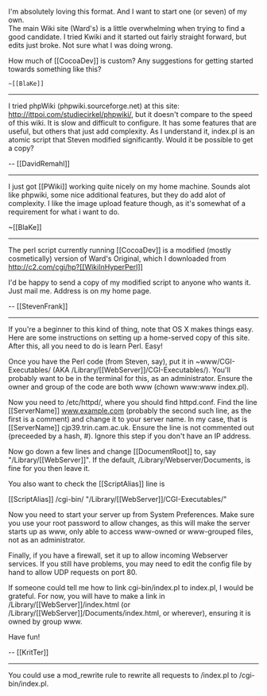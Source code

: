 

I'm absolutely loving this format. And I want to start one (or seven) of my own.  
The main Wiki site (Ward's) is a little overwhelming when trying to find a good candidate. I tried Kwiki and it started out fairly straight forward, but edits just broke. Not sure what I was doing wrong.

How much of [[CocoaDev]] is custom? Any suggestions for getting started towards something like this?

    ~[[BlaKe]]

----

I tried phpWiki (phpwiki.sourceforge.net) at this site: http://ittpoi.com/studiecirkel/phpwiki/, but it doesn't compare to the speed of this wiki. It is slow and difficult to configure. It has some features that are useful, but others that just add complexity. As I understand it, index.pl is an atomic script that Steven modified significantly. Would it be possible to get a copy?

-- [[DavidRemahl]]

----

I just got [[PWiki]] working quite nicely on my home machine. Sounds alot like phpwiki, some nice additional features, but they do add alot of complexity.  I like the image upload feature though, as it's somewhat of a requirement for what i want to do.

   ~[[BlaKe]]

----

The perl script currently running [[CocoaDev]] is a modified (mostly cosmetically) version of Ward's Original, which I downloaded from http://c2.com/cgi/hp?[[WikiInHyperPerl]]

I'd be happy to send a copy of my modified script to anyone who wants it.  Just mail me.  Address is on my home page.

-- [[StevenFrank]]

----

If you're a beginner to this kind of thing, note that OS X makes things easy. Here are some instructions on setting up a home-served copy of this site. After this, all you need to do is learn Perl. Easy!

Once you have the Perl code (from Steven, say), put it in ~www/CGI-Executables/ (AKA /Library/[[WebServer]]/CGI-Executables/). You'll probably want to be in the terminal for this, as an administrator. Ensure the owner and group of the code are both www (chown www:www index.pl).

Now you need to /etc/httpd/, where you should find httpd.conf. Find the line [[ServerName]] www.example.com (probably the second such line, as the first is a comment) and change it to your server name. In my case, that is [[ServerName]] cjp39.trin.cam.ac.uk. Ensure the line is not commented out (preceeded by a hash, #). Ignore this step if you don't have an IP address.

Now go down a few lines and change [[DocumentRoot]] to, say "/Library/[[WebServer]]". If the default, /Library/Webserver/Documents, is fine for you then leave it.

You also want to check the [[ScriptAlias]] line is

[[ScriptAlias]] /cgi-bin/ "/Library/[[WebServer]]/CGI-Executables/"

Now you need to start your server up from System Preferences. Make sure you use your root password to allow changes, as this will make the server starts up as www, only able to access www-owned or www-grouped files, not as an administrator.

Finally, if you have a firewall, set it up to allow incoming Webserver services. If you still have problems, you may need to edit the config file by hand to allow UDP requests on port 80.

If someone could tell me how to link cgi-bin/index.pl to index.pl, I would be grateful. For now, you will have to make a link in /Library/[[WebServer]]/index.html (or /Library/[[WebServer]]/Documents/index.html, or wherever), ensuring it is owned by group www.

Have fun!

-- [[KritTer]]

----

You could use a mod_rewrite rule to rewrite all requests to /index.pl to /cgi-bin/index.pl.